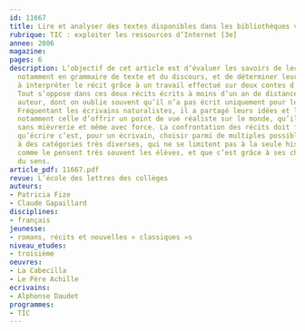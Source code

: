 ```yaml
---
id: 11667
title: Lire et analyser des textes disponibles dans les bibliothèques virtuelles
rubrique: TIC : exploiter les ressources d’Internet [3e]
annee: 2006
magazine: 
pages: 6
description: L’objectif de cet article est d’évaluer les savoirs de lecture des élèves,
  notamment en grammaire de texte et du discours, et de déterminer leurs capacités
  à interpréter le récit grâce à un travail effectué sur deux contes d’Alphonse Daudet.
  Tout s’oppose dans ces deux récits écrits à moins d’un an de distance par le même
  auteur, dont on oublie souvent qu’il n’a pas écrit uniquement pour les enfants.
  Fréquentant les écrivains naturalistes, il a partagé leurs idées et leurs revendications,
  notamment celle d’offrir un point de vue réaliste sur le monde, qu’il décrit parfois
  sans mièvrerie et même avec force. La confrontation des récits doit faire apparaître
  qu’écrire c’est, pour un écrivain, choisir parmi de multiples possibles qui appartiennent
  à des catégories très diverses, qui ne se limitent pas à la seule histoire racontée,
  comme le pensent très souvent les élèves, et que c’est grâce à ses choix qu’il construit
  du sens.
article_pdf: 11667.pdf
revue: L’école des lettres des collèges
auteurs:
- Patricia Fize
- Claude Gapaillard
disciplines:
- français
jeunesse:
- romans, récits et nouvelles « classiques »s
niveau_etudes:
- troisième
oeuvres:
- La Cabecilla
- Le Père Achille
ecrivains:
- Alphonse Daudet
programmes:
- TIC
---
```

